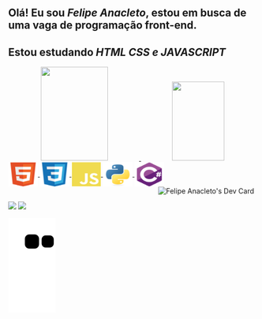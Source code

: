 ## Olá! Eu sou *Felipe Anacleto*, estou em busca de uma vaga de programação front-end.
## Estou estudando *HTML CSS e JAVASCRIPT*
<div align="center">
  <a href="https://github.com/FelipeAnacleto">
  <img height="190em" width="52%" src="https://github-readme-stats.vercel.app/api?username=FelipeAnacleto&show_icons=true&theme=tokyonight&include_all_commits=true&count_private=true"/>
  <img height="160em" width="46%" src="https://github-readme-stats.vercel.app/api/top-langs/?username=FelipeAnacleto&layout=compact&langs_count=7&theme=tokyonight"/>
</div>
<div style="display: inline_block">
  <img align="center" alt="Felipe-HTML" height="50" width="60" src="https://raw.githubusercontent.com/devicons/devicon/master/icons/html5/html5-original.svg">
  <img align="center" alt="Felipe-CSS" height="50" width="60" src="https://raw.githubusercontent.com/devicons/devicon/master/icons/css3/css3-original.svg">
  <img align="center" alt="Felipe-Js" height="50" width="60" src="https://raw.githubusercontent.com/devicons/devicon/master/icons/javascript/javascript-plain.svg">
  <img align="center" alt="Felipe-Python" height="50" width="60" src="https://raw.githubusercontent.com/devicons/devicon/master/icons/python/python-original.svg">
  <img align="center" alt="Felipe-Csharp" height="50" width="60" src="https://raw.githubusercontent.com/devicons/devicon/master/icons/csharp/csharp-original.svg">
  <img align="right" src="https://api.daily.dev/devcards/f77c389d0d064f60b645e39ba992475a.png?r=s7g" width="200" alt="Felipe Anacleto's Dev Card"/></a>
</div>

##

<div align="lft> 
  <a href="https://www.instagram.com/andrefeliipe2020/" target="_blank"><img src="https://img.shields.io/badge/-Instagram-%23E4405F?style=for-the-badge&logo=instagram&logoColor=white" target="_blank"></a>
  <a href="https://www.linkedin.com/in/felipe-anacleto/" target="_blank"><img src="https://img.shields.io/badge/-LinkedIn-%230077B5?style=for-the-badge&logo=linkedin&logoColor=white" target="_blank"></a>
  
![snake gif](https://github.com/FelipeAnacleto/FelipeAnacleto/blob/output/github-contribution-grid-snake.svg)
</div>
